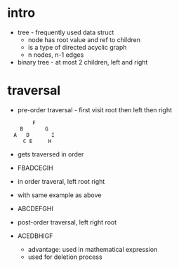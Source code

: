 # intro
- tree - frequently used data struct
  - node has root value and ref to children
  - is a type of directed acyclic graph
  - n nodes, n-1 edges 
- binary tree - at most 2 children, left and right

# traversal 
- pre-order traversal - first visit root then left then right
```
        F
    B       G
  A   D       I
     C E     H
```
- gets traversed in order
- FBADCEGIH

- in order traveral, left root right
- with same example as above 
- ABCDEFGHI

- post-order traversal, left right root
- ACEDBHIGF
  - advantage: used in mathematical expression
  - used for deletion process 